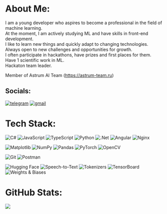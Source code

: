 # About Me:
I am a young developer who aspires to become a professional in the field of machine learning. <br>At the moment, I am actively studying ML and have skills in front-end development. <br>I like to learn new things and quickly adapt to changing technologies. <br>Always open to new challenges and opportunities for growth.<br>I often participate in hackathons, have prizes and first places for them.<br>Have 1 scientific work in ML.<br>Hackaton team leader.

Member of Astrum AI Team (https://astrum-team.ru)


## Socials:
[![telegram](https://img.shields.io/badge/telegram-blue?style=for-the-badge&logo=telegram&logoColor=white&link=https://t.me/chebukkk)](https://t.me/chebukkk)
[![gmail](https://img.shields.io/badge/gmail-white?style=for-the-badge&logo=gmail&logoColor=red&link=mailto:chebukshulgin@gmail.com)](mailto:chebukshulgin@gmail.com)

# Tech Stack:
![C#](https://img.shields.io/badge/c%23-%23239120.svg?style=for-the-badge&logo=csharp&logoColor=white)
![JavaScript](https://img.shields.io/badge/javascript-%23323330.svg?style=for-the-badge&logo=javascript&logoColor=%23F7DF1E)
![TypeScript](https://img.shields.io/badge/typescript-%23007ACC.svg?style=for-the-badge&logo=typescript&logoColor=white)
![Python](https://img.shields.io/badge/python-3670A0?style=for-the-badge&logo=python&logoColor=ffdd54)
![.Net](https://img.shields.io/badge/.NET-5C2D91?style=for-the-badge&logo=.net&logoColor=white)
![Angular](https://img.shields.io/badge/angular-%23DD0031.svg?style=for-the-badge&logo=angular&logoColor=white)
![Nginx](https://img.shields.io/badge/nginx-%23009639.svg?style=for-the-badge&logo=nginx&logoColor=white)

![Matplotlib](https://img.shields.io/badge/Matplotlib-%23ffffff.svg?style=for-the-badge&logo=Matplotlib&logoColor=black)
![NumPy](https://img.shields.io/badge/numpy-%23013243.svg?style=for-the-badge&logo=numpy&logoColor=white)
![Pandas](https://img.shields.io/badge/pandas-%23150458.svg?style=for-the-badge&logo=pandas&logoColor=white)
![PyTorch](https://img.shields.io/badge/PyTorch-%23EE4C2C.svg?style=for-the-badge&logo=PyTorch&logoColor=white)
![OpenCV](https://img.shields.io/badge/opencv-white?style=for-the-badge&logo=opencv&logoColor=red)

![Git](https://img.shields.io/badge/git-%23F05033.svg?style=for-the-badge&logo=git&logoColor=white)
![Postman](https://img.shields.io/badge/Postman-FF6C37?style=for-the-badge&logo=postman&logoColor=white)

<!-- Дополнения для работы с Wav2Vec2.0 -->
![Hugging Face](https://img.shields.io/badge/Hugging%20Face-%23FFBF00.svg?style=for-the-badge&logo=huggingface&logoColor=black)
![Speech-to-Text](https://img.shields.io/badge/Speech--to--Text-%2300B0FF.svg?style=for-the-badge&logo=google&logoColor=white)
![Tokenizers](https://img.shields.io/badge/Tokenizers-%23FF6F61.svg?style=for-the-badge&logo=data&logoColor=white)
![TensorBoard](https://img.shields.io/badge/TensorBoard-FF6F00?style=for-the-badge&logo=tensorflow&logoColor=white)
![Weights & Biases](https://img.shields.io/badge/Weights%20&%20Biases-FFBE00?style=for-the-badge&logo=wandb&logoColor=black)
# GitHub Stats:
![](https://github-readme-stats.vercel.app/api/top-langs/?username=VladShulg&theme=dark&hide_border=false&include_all_commits=true&count_private=true&layout=compact)
